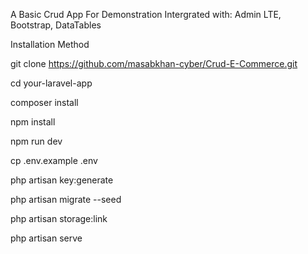 A Basic Crud App For Demonstration
Intergrated with: 
Admin LTE,
Bootstrap,
DataTables







Installation Method




git clone https://github.com/masabkhan-cyber/Crud-E-Commerce.git


cd your-laravel-app


composer install

npm install

npm run dev


cp .env.example .env

php artisan key:generate


php artisan migrate --seed

php artisan storage:link

php artisan serve
